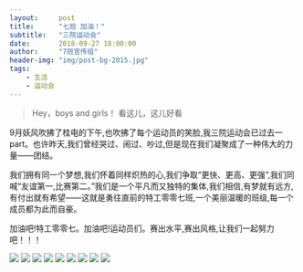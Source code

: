 ```yaml
---
layout:     post
title:      "七班 加油！"
subtitle:   "三院运动会"
date:       2018-09-27 18:00:00
author:     "7班宣传组"
header-img: "img/post-bg-2015.jpg"
tags:
    - 生活
    - 运动会
---
```


>Hey，boys and girls！
>看这儿，这儿好看  

9月妖风吹拂了桂电的下午,也吹拂了每个运动员的笑脸,我三院运动会已过去一part。也许昨天,我们曾经哭过、闹过、吵过,但是现在我们凝聚成了一种伟大的力量——团结。

我们拥有同一个梦想,我们怀着同样炽热的心,我们争取“更快、更高、更强”,我们同喊“友谊第一,比赛第二。”我们是一个平凡而又独特的集体,我们相信,有梦就有远方,有付出就有希望——这就是勇往直前的特工零零七班,一个美丽温暖的班级,每一个成员都为此而自豪。

加油吧!特工零零七。加油吧!运动员们。赛出水平,赛出风格,让我们一起努力吧！！！

![](/img/in-post/post-sport-1.jpg)
![](/img/in-post/post-sport-2.jpg)
![](/img/in-post/post-sport-3.jpg)
![](/img/in-post/post-sport-4.jpg)
![](/img/in-post/post-sport-5.jpg)
![](/img/in-post/post-sport-6.jpg)
![](/img/in-post/post-sport-7.jpg)
![](/img/in-post/post-sport-8.jpg)
![](/img/in-post/post-sport-9.jpg)